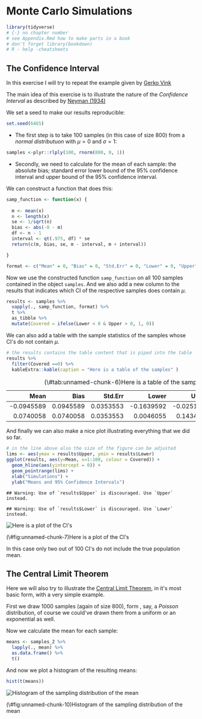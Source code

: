 # Monte Carlo Simulations


```r
library(tidyverse)
# {-} no chapter number
# see Appendix.Rmd how to make parts in a book
# don't forget library(bookdown)
# R - help -cheatsheets
```

## The Confidence Interval

In this exercise I will try to repeat the example given by [Gerko Vink](https://www.gerkovink.com/markup/Wk1/Solution_to_Ex1.html)

The main idea of this exercise is to illustrate the nature of the *Confidence Interval* as described by [Neyman (1934)](http://www.stat.cmu.edu/~brian/905-2008/papers/neyman-1934-jrss.pdf)

We set a seed to make our results reproducible:

```r
set.seed(6465)
```

 - The first step is to take 100 samples (in this case of size 800) from a *normal distributuon* with $\mu = 0$ and $\sigma = 1$:

```r
samples <-plyr::rlply(100, rnorm(800, 0, 1))
```

 - Secondly, we need to calculate for the mean of each sample: the absolute bias; standard error lower bound of the 95% confidence interval and upper bound of the 95% confidence interval.

We can construct a function that does this:

```r
samp_function <- function(x) {
 
  m <- mean(x)
  n <- length(x)
  se <- 1/sqrt(n)
  bias <- abs(-0 - m)
  df <- n - 1
  interval <- qt(.975, df) * se
  return(c(m, bias, se, m - interval, m + interval))

}

format <- c("Mean" = 0, "Bias" = 0, "Std.Err" = 0, "Lower" = 0, "Upper" = 0)
```

Now we use the constructed function `samp_function` on all 100 samples contained in the object `samples`. And we also add a new column to the results that indicates which CI of the respective samples does contain $\mu$.


```r
results <- samples %>%
  vapply(., samp_function, format) %>%
  t %>%
  as_tibble %>% 
  mutate(Covered = ifelse(Lower < 0 & Upper > 0, 1, 0))
```

We can also add a table with the sample statistics of the samples whose CI's do not contain $\mu$.


```r
# the results contains the table content that is piped into the table
results %>%
  filter(Covered ==0) %>%
  kableExtra::kable(caption = "Here is a table of the samples" )
```

<table>
<caption>(\#tab:unnamed-chunk-6)Here is a table of the samples</caption>
 <thead>
  <tr>
   <th style="text-align:right;"> Mean </th>
   <th style="text-align:right;"> Bias </th>
   <th style="text-align:right;"> Std.Err </th>
   <th style="text-align:right;"> Lower </th>
   <th style="text-align:right;"> Upper </th>
   <th style="text-align:right;"> Covered </th>
  </tr>
 </thead>
<tbody>
  <tr>
   <td style="text-align:right;"> -0.0945589 </td>
   <td style="text-align:right;"> 0.0945589 </td>
   <td style="text-align:right;"> 0.0353553 </td>
   <td style="text-align:right;"> -0.1639592 </td>
   <td style="text-align:right;"> -0.0251585 </td>
   <td style="text-align:right;"> 0 </td>
  </tr>
  <tr>
   <td style="text-align:right;"> 0.0740058 </td>
   <td style="text-align:right;"> 0.0740058 </td>
   <td style="text-align:right;"> 0.0353553 </td>
   <td style="text-align:right;"> 0.0046055 </td>
   <td style="text-align:right;"> 0.1434062 </td>
   <td style="text-align:right;"> 0 </td>
  </tr>
</tbody>
</table>

And finally we can also make a nice plot illustrating everything that we did so far.


```r
# in the line above also the size of the figure can be adjusted
lims <- aes(ymax = results$Upper, ymin = results$Lower)
ggplot(results, aes(y=Mean, x=1:100, colour = Covered)) + 
  geom_hline(aes(yintercept = 0)) + 
  geom_pointrange(lims) + 
  xlab("Simulations") +
  ylab("Means and 95% Confidence Intervals")
```

```
## Warning: Use of `results$Upper` is discouraged. Use `Upper` instead.
```

```
## Warning: Use of `results$Lower` is discouraged. Use `Lower` instead.
```

<div class="figure">
<img src="Chapter_2_files/figure-epub3/unnamed-chunk-7-1.png" alt="Here is a plot of the CI's"  />
<p class="caption">(\#fig:unnamed-chunk-7)Here is a plot of the CI's</p>
</div>
In this case only two out of 100 CI's do not include the true population mean.


## The Central Limit Theorem

Here we will also try to illustrate the [Central Limit Theorem](https://en.wikipedia.org/wiki/Central_limit_theorem), in it's most basic form, with a very simple example.

First we draw 1000 samples (again of size 800), form , say, a *Poisson* distribution, of course we could've drawn them from a uniform or an exponential as well.



Now we calculate the mean for each sample:

```r
means <- samples_2 %>%
  lapply(., mean) %>%
  as.data.frame() %>%
  t()
```

And now we plot a histogram of the resulting means:

```r
hist(t(means))
```

<div class="figure">
<img src="Chapter_2_files/figure-epub3/unnamed-chunk-10-1.png" alt="Histogram of the sampling distribution of the mean"  />
<p class="caption">(\#fig:unnamed-chunk-10)Histogram of the sampling distribution of the mean</p>
</div>

